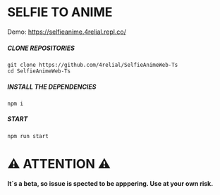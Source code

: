  # SELFIE TO ANIME
Demo: https://selfieanime.4relial.repl.co/
##### CLONE REPOSITORIES
```Alpine Abuild
git clone https://github.com/4relial/SelfieAnimeWeb-Ts
cd SelfieAnimeWeb-Ts
```

#####  INSTALL THE DEPENDENCIES 
```Alpine Abuild
npm i
```

#####  START
```Alpine Abuild
npm run start
```

# ⚠ ATTENTION ⚠
<b> It´s a beta, so issue is spected to be apppering. Use at your own risk. </b><br>